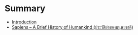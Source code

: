 # Summary

* [Introduction](README.md)
* [Sapiens – A Brief History of Humankind (ประวัติย่อของมนุษยชาติ)](e-book/homo-sapiens/README)

